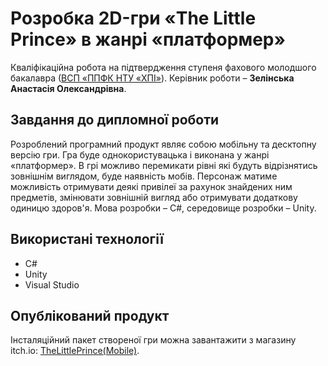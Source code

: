 # Розробка 2D-гри «The Little Prince» в жанрі «платформер»
Кваліфікаційна робота на підтвердження ступеня фахового молодшого
бакалавра ([ВСП «ППФК НТУ «ХПІ»](http://polytechnic.poltava.ua)). Керівник
роботи – **Зелінська Анастасія Олександрівна**.
## Завдання до дипломної роботи
Розроблений програмний продукт являє собою мобільну та десктопну версію гри. Гра буде однокористувацька і виконана у жанрі «платформер». В грі можливо перемикати  рівні які будуть відрізнятись зовнішнім виглядом, буде  наявність мобів. Персонаж матиме можливість отримувати деякі привілеї за рахунок знайдених ним предметів, змінювати зовнішній вигляд або отримувати додаткову одиницю здоров'я. Мова розробки – C#, середовище розробки – Unity.
## Використані технології
* С#
* Unity
* Visual Studio
## Опублікований продукт
Інсталяційний пакет створеної гри можна завантажити з магазину itch.io: [TheLittlePrince(Mobile)](https://margobb.itch.io/thelittleprincemob).
